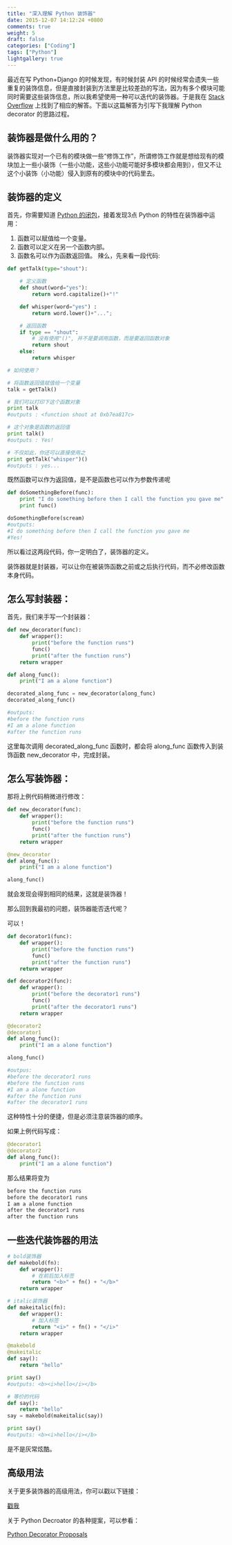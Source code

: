 ```yaml
---
title: "深入理解 Python 装饰器"
date: 2015-12-07 14:12:24 +0800
comments: true
weight: 5
draft: false
categories: ["Coding"]
tags: ["Python"]
lightgallery: true
---
```

最近在写 Python+Django 的时候发现，有时候封装 API 的时候经常会遗失一些重复的装饰信息，但是直接封装到方法里是比较差劲的写法，因为有多个模块可能同时需要这些装饰信息，所以我希望使用一种可以迭代的装饰器。于是我在 [Stack Overflow](http://stackoverflow.com/questions/739654/how-can-i-make-a-chain-of-function-decorators-in-python/1594484#1594484) 上找到了相应的解答。下面以这篇解答为引写下我理解 Python decorator 的思路过程。
<!--more-->

## 装饰器是做什么用的？
装饰器实现对一个已有的模块做一些“修饰工作”，所谓修饰工作就是想给现有的模块加上一些小装饰（一些小功能，这些小功能可能好多模块都会用到），但又不让这个小装饰（小功能）侵入到原有的模块中的代码里去。

## 装饰器的定义
首先，你需要知道 [Python 的闭包](http://www.liaoxuefeng.com/wiki/001434446689867b27157e896e74d51a89c25cc8b43bdb3000/00143449934543461c9d5dfeeb848f5b72bd012e1113d15000)，接着发现3点 Python 的特性在装饰器中运用：

1. 函数可以赋值给一个变量。
2. 函数可以定义在另一个函数内部。
3. 函数名可以作为函数返回值。
   辣么，先来看一段代码:
``` python
def getTalk(type="shout"):

    # 定义函数
    def shout(word="yes"):
        return word.capitalize()+"!"

    def whisper(word="yes") :
        return word.lower()+"...";

    # 返回函数
    if type == "shout":
        # 没有使用"()", 并不是要调用函数，而是要返回函数对象
        return shout
    else:
        return whisper

# 如何使用？

# 将函数返回值赋值给一个变量
talk = getTalk()

# 我们可以打印下这个函数对象
print talk
#outputs : <function shout at 0xb7ea817c>

# 这个对象是函数的返回值
print talk()
#outputs : Yes!

# 不仅如此，你还可以直接使用之
print getTalk("whisper")()
#outputs : yes...
```

既然函数可以作为返回值，是不是函数也可以作为参数传递呢
``` python
def doSomethingBefore(func):
    print "I do something before then I call the function you gave me"
    print func()

doSomethingBefore(scream)
#outputs:
#I do something before then I call the function you gave me
#Yes!
```

所以看过这两段代码，你一定明白了，装饰器的定义。

装饰器就是封装器，可以让你在被装饰函数之前或之后执行代码，而不必修改函数本身代码。

## 怎么写封装器：
首先，我们来手写一个封装器：
``` python
def new_decorator(func):
    def wrapper():
        print("before the function runs")
        func()
        print("after the function runs")
    return wrapper

def along_func():
    print("I am a alone function")

decorated_along_func = new_decorator(along_func)
decorated_along_func()

#outputs:
#before the function runs
#I am a alone function
#after the function runs
```
这里每次调用 decorated_along_func 函数时，都会将 along_func 函数传入到装饰函数 new_decorator 中，完成封装。

## 怎么写装饰器：
那将上例代码稍微进行修改：
``` python
def new_decorator(func):
    def wrapper():
        print("before the function runs")
        func()
        print("after the function runs")
    return wrapper

@new_decorator
def along_func():
    print("I am a alone function")

along_func()
```
就会发现会得到相同的结果，这就是装饰器！

那么回到我最初的问题，装饰器能否迭代呢？

可以！

``` python
def decorator1(func):
    def wrapper():
        print("before the function runs")
        func()
        print("after the function runs")
    return wrapper

def decorator2(func):
    def wrapper():
        print("before the decorator1 runs")
        func()
        print("after the decorator1 runs")
    return wrapper

@decorator2
@decorator1
def along_func():
    print("I am a alone function")

along_func()

#outpus:
#before the decorator1 runs
#before the function runs
#I am a alone function
#after the function runs
#after the decorator1 runs
```
这种特性十分的便捷，但是必须注意装饰器的顺序。

如果上例代码写成：
``` python
@decorator1
@decorator2
def along_func():
    print("I am a alone function")
```
那么结果将变为
``` python
before the function runs
before the decorator1 runs
I am a alone function
after the decorator1 runs
after the function runs
```

## 一些迭代装饰器的用法
``` python
# bold装饰器
def makebold(fn):
    def wrapper():
        # 在前后加入标签
        return "<b>" + fn() + "</b>"
    return wrapper

# italic装饰器
def makeitalic(fn):
    def wrapper():
        # 加入标签
        return "<i>" + fn() + "</i>"
    return wrapper

@makebold
@makeitalic
def say():
    return "hello"

print say()
#outputs: <b><i>hello</i></b>

# 等价的代码
def say():
    return "hello"
say = makebold(makeitalic(say))

print say()
#outputs: <b><i>hello</i></b>
```
是不是灰常炫酷。

## 高级用法
关于更多装饰器的高级用法，你可以戳以下链接：

[戳我](https://wiki.python.org/moin/PythonDecoratorLibrary)

关于 Python Decroator 的各种提案，可以参看：

[Python Decorator Proposals](https://wiki.python.org/moin/PythonDecoratorProposals)
